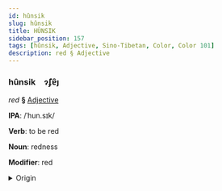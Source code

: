 ```yaml
---
id: hûnsik
slug: hûnsik
title: HÛNSIK
sidebar_position: 157
tags: [hûnsik, Adjective, Sino-Tibetan, Color, Color 101]
description: red § Adjective
---
```


### hûnsik&emsp;<span kind="abugida">ɂ̃ʄɐ̑ȷ</span>

*red* **§** [Adjective](../../tags/Adjective)

**IPA**: /ˈhun.sɪk/

**Verb**: to be red

**Noun**: redness

**Modifier**: red

<details>
    <summary>Origin</summary>
    Cantonese 紅色 hung sik /hʊŋ²¹ sɪk̚⁵/<br/>
    <em>Sino-Tibetan Language Family</em>
</details>